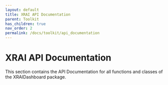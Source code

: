 ```yaml
---
layout: default
title: XRAI API Documentation
parent: Toolkit
has_children: true
nav_order: 2
permalink: /docs/toolkit/api_documentation
---
```


# XRAI API Documentation
This section contains the API Documentation for all functions and classes of the XRAIDashboard package.